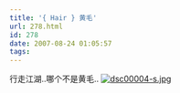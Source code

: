 ```yaml
---
title: '{ Hair } 黄毛'
url: 278.html
id: 278
date: 2007-08-24 01:05:57
tags:
---
```


行走江湖..哪个不是黄毛.. [![dsc00004-s.jpg](http://cai13.info/blog_pic/2007/08/dsc00004-s.jpg)](http://cai13.info/blog_pic/2007/08/dsc00004.jpg "dsc00004-s.jpg")
